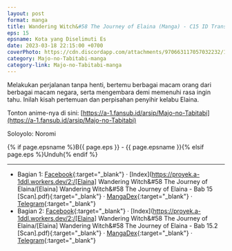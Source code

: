```yaml
---
layout: post
format: manga
title: Wandering Witch&#58 The Journey of Elaina (Manga) - C15 ID Translation
eps: 15
epsname: Kota yang Diselimuti Es
date: 2023-03-18 22:15:00 +0700
coverPhoto: https://cdn.discordapp.com/attachments/970663117057032232/1086346593025929258/bab15.1.png
category: Majo-no-Tabitabi-manga
category-link: Majo-no-Tabitabi-manga
---
```


Melakukan perjalanan tanpa henti, bertemu berbagai macam orang dari berbagai macam negara, serta mengembara demi memenuhi rasa ingin tahu. Inilah kisah pertemuan dan perpisahan penyihir kelabu Elaina.

Tonton anime-nya di sini: [https://a-1.fansub.id/arsip/Majo-no-Tabitabi](https://a-1.fansub.id/arsip/Majo-no-Tabitabi)

Soloyolo: Noromi

{% if page.epsname %}B{{ page.eps }} - {{ page.epsname }}{% elsif page.eps %}Unduh{% endif %}

---
- Bagian 1: [Facebook](https://www.facebook.com/a1fansub/posts/pfbid0nxif98zPaSnZ1QmVuWTpQ8UvDuB2FbRJiihRGpq7khaD3QqUUvHXeYSYjzN23RpQl){:target="_blank"} &middot; [Index](https://proyek.a-1ddl.workers.dev/2:/[Elaina] Wandering Witch&#58 The Journey of Elaina/[Elaina] Wandering Witch&#58 The Journey of Elaina - Bab 15 [Scan].pdf){:target="_blank"} &middot; [MangaDex](https://mangadex.org/chapter/98104f26-486a-49a4-b1df-c1e979ea9e28){:target="_blank"} &middot; [Telegram](https://t.me/a1fansubweeklies/242){:target="_blank"}
- Bagian 2: [Facebook](https://www.facebook.com/a1fansub/posts/pfbid02ihMfcschPVFgaRbLJChMbCYys9XmWMNRS746mpbh7E135qnhdiHqQvVmcWk7HGdJl){:target="_blank"} &middot; [Index](https://proyek.a-1ddl.workers.dev/2:/[Elaina] Wandering Witch&#58 The Journey of Elaina/[Elaina] Wandering Witch&#58 The Journey of Elaina - Bab 15.2 [Scan].pdf){:target="_blank"} &middot; [MangaDex](https://mangadex.org/chapter/3c2ca003-5a46-403d-b3c8-7b75f77067dd){:target="_blank"} &middot; [Telegram](https://t.me/a1fansubweeklies/243){:target="_blank"}